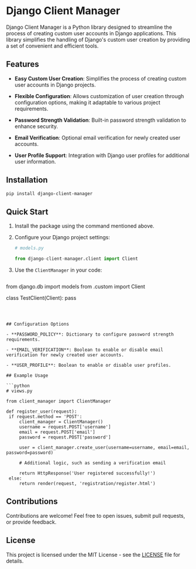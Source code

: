 # Django Client Manager

Django Client Manager is a Python library designed to streamline the process of creating custom user accounts in Django applications. This library simplifies the handling of Django's custom user creation by providing a set of convenient and efficient tools.

## Features

- **Easy Custom User Creation**: Simplifies the process of creating custom user accounts in Django projects.

- **Flexible Configuration**: Allows customization of user creation through configuration options, making it adaptable to various project requirements.

- **Password Strength Validation**: Built-in password strength validation to enhance security.

- **Email Verification**: Optional email verification for newly created user accounts.

- **User Profile Support**: Integration with Django user profiles for additional user information.

## Installation

```bash
pip install django-client-manager
```

## Quick Start

1. Install the package using the command mentioned above.

2. Configure your Django project settings:

   ```python
   # models.py
   
   from django-client-manager.client import Client
   ```

3. Use the `ClientManager` in your code:

   ```python
from django.db import models
from .custom import Client

class TestClient(Client):
    pass
 
   ```



## Configuration Options

- **PASSWORD_POLICY**: Dictionary to configure password strength requirements.

- **EMAIL_VERIFICATION**: Boolean to enable or disable email verification for newly created user accounts.

- **USER_PROFILE**: Boolean to enable or disable user profiles.

## Example Usage

```python
# views.py

from client_manager import ClientManager

def register_user(request):
    if request.method == 'POST':
        client_manager = ClientManager()
        username = request.POST['username']
        email = request.POST['email']
        password = request.POST['password']

        user = client_manager.create_user(username=username, email=email, password=password)

        # Additional logic, such as sending a verification email

        return HttpResponse('User registered successfully!')
    else:
        return render(request, 'registration/register.html')
```

## Contributions

Contributions are welcome! Feel free to open issues, submit pull requests, or provide feedback.

## License

This project is licensed under the MIT License - see the [LICENSE](LICENSE) file for details.
